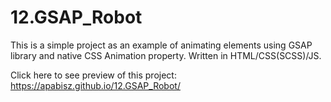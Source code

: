 # 12.GSAP_Robot
This is a simple project as an example of animating elements using GSAP library and native CSS Animation property. Written in HTML/CSS(SCSS)/JS.

Click here to see preview of this project: https://apabisz.github.io/12.GSAP_Robot/
